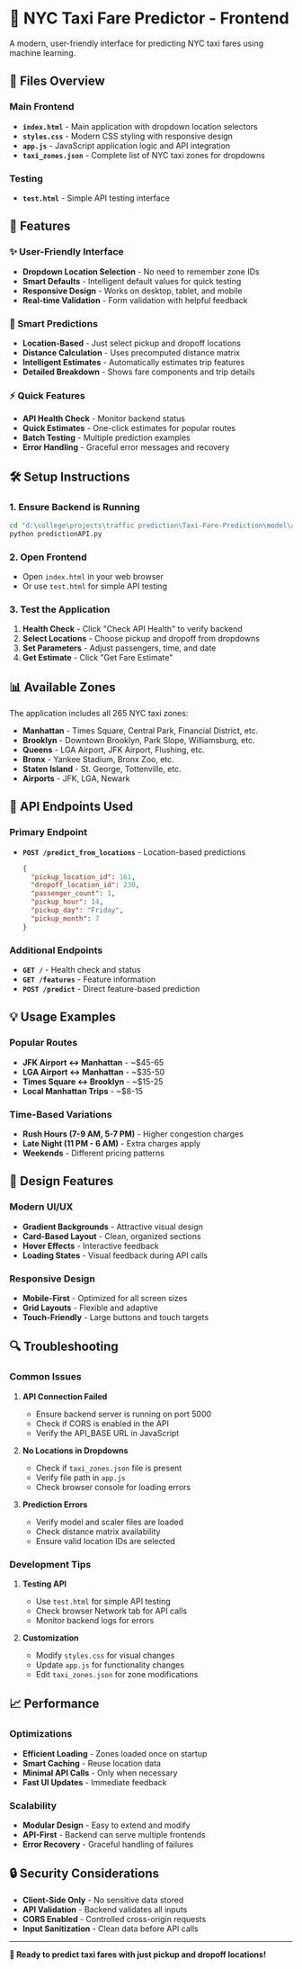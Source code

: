 # 🚖 NYC Taxi Fare Predictor - Frontend

A modern, user-friendly interface for predicting NYC taxi fares using machine learning.

## 📁 Files Overview

### Main Frontend
- **`index.html`** - Main application with dropdown location selectors
- **`styles.css`** - Modern CSS styling with responsive design
- **`app.js`** - JavaScript application logic and API integration
- **`taxi_zones.json`** - Complete list of NYC taxi zones for dropdowns

### Testing
- **`test.html`** - Simple API testing interface

## 🚀 Features

### ✨ User-Friendly Interface
- **Dropdown Location Selection** - No need to remember zone IDs
- **Smart Defaults** - Intelligent default values for quick testing
- **Responsive Design** - Works on desktop, tablet, and mobile
- **Real-time Validation** - Form validation with helpful feedback

### 🎯 Smart Predictions
- **Location-Based** - Just select pickup and dropoff locations
- **Distance Calculation** - Uses precomputed distance matrix
- **Intelligent Estimates** - Automatically estimates trip features
- **Detailed Breakdown** - Shows fare components and trip details

### ⚡ Quick Features
- **API Health Check** - Monitor backend status
- **Quick Estimates** - One-click estimates for popular routes
- **Batch Testing** - Multiple prediction examples
- **Error Handling** - Graceful error messages and recovery

## 🛠️ Setup Instructions

### 1. Ensure Backend is Running
```bash
cd "d:\college\projects\traffic prediction\Taxi-Fare-Prediction\model\api"
python predictionAPI.py
```

### 2. Open Frontend
- Open `index.html` in your web browser
- Or use `test.html` for simple API testing

### 3. Test the Application
1. **Health Check** - Click "Check API Health" to verify backend
2. **Select Locations** - Choose pickup and dropoff from dropdowns
3. **Set Parameters** - Adjust passengers, time, and date
4. **Get Estimate** - Click "Get Fare Estimate"

## 📊 Available Zones

The application includes all 265 NYC taxi zones:
- **Manhattan** - Times Square, Central Park, Financial District, etc.
- **Brooklyn** - Downtown Brooklyn, Park Slope, Williamsburg, etc.
- **Queens** - LGA Airport, JFK Airport, Flushing, etc.
- **Bronx** - Yankee Stadium, Bronx Zoo, etc.
- **Staten Island** - St. George, Tottenville, etc.
- **Airports** - JFK, LGA, Newark

## 🔧 API Endpoints Used

### Primary Endpoint
- **`POST /predict_from_locations`** - Location-based predictions
  ```json
  {
    "pickup_location_id": 161,
    "dropoff_location_id": 230,
    "passenger_count": 1,
    "pickup_hour": 14,
    "pickup_day": "Friday",
    "pickup_month": 7
  }
  ```

### Additional Endpoints
- **`GET /`** - Health check and status
- **`GET /features`** - Feature information
- **`POST /predict`** - Direct feature-based prediction

## 💡 Usage Examples

### Popular Routes
- **JFK Airport ↔ Manhattan** - ~$45-65
- **LGA Airport ↔ Manhattan** - ~$35-50
- **Times Square ↔ Brooklyn** - ~$15-25
- **Local Manhattan Trips** - ~$8-15

### Time-Based Variations
- **Rush Hours (7-9 AM, 5-7 PM)** - Higher congestion charges
- **Late Night (11 PM - 6 AM)** - Extra charges apply
- **Weekends** - Different pricing patterns

## 🎨 Design Features

### Modern UI/UX
- **Gradient Backgrounds** - Attractive visual design
- **Card-Based Layout** - Clean, organized sections
- **Hover Effects** - Interactive feedback
- **Loading States** - Visual feedback during API calls

### Responsive Design
- **Mobile-First** - Optimized for all screen sizes
- **Grid Layouts** - Flexible and adaptive
- **Touch-Friendly** - Large buttons and touch targets

## 🔍 Troubleshooting

### Common Issues

1. **API Connection Failed**
   - Ensure backend server is running on port 5000
   - Check if CORS is enabled in the API
   - Verify the API_BASE URL in JavaScript

2. **No Locations in Dropdowns**
   - Check if `taxi_zones.json` file is present
   - Verify file path in `app.js`
   - Check browser console for loading errors

3. **Prediction Errors**
   - Verify model and scaler files are loaded
   - Check distance matrix availability
   - Ensure valid location IDs are selected

### Development Tips

1. **Testing API**
   - Use `test.html` for simple API testing
   - Check browser Network tab for API calls
   - Monitor backend logs for errors

2. **Customization**
   - Modify `styles.css` for visual changes
   - Update `app.js` for functionality changes
   - Edit `taxi_zones.json` for zone modifications

## 📈 Performance

### Optimizations
- **Efficient Loading** - Zones loaded once on startup
- **Smart Caching** - Reuse location data
- **Minimal API Calls** - Only when necessary
- **Fast UI Updates** - Immediate feedback

### Scalability
- **Modular Design** - Easy to extend and modify
- **API-First** - Backend can serve multiple frontends
- **Error Recovery** - Graceful handling of failures

## 🔒 Security Considerations

- **Client-Side Only** - No sensitive data stored
- **API Validation** - Backend validates all inputs
- **CORS Enabled** - Controlled cross-origin requests
- **Input Sanitization** - Clean data before API calls

---

**🎯 Ready to predict taxi fares with just pickup and dropoff locations!**
